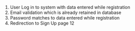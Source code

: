 1. User Log in to system with data entered while registration
2. Email validation which is already retained in database
3. Password matches to data entered while registration
4. Redirection to Sign Up page
12